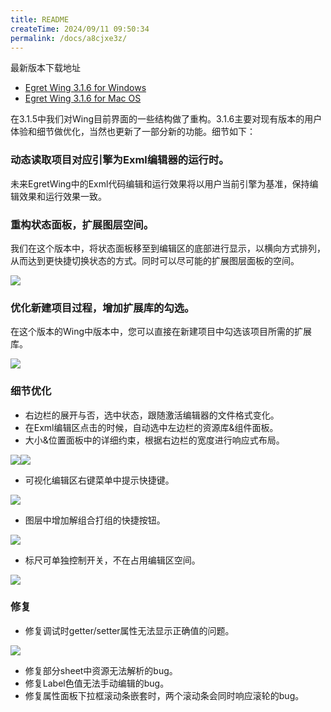 ```yaml
---
title: README
createTime: 2024/09/11 09:50:34
permalink: /docs/a8cjxe3z/
---
```


最新版本下载地址

- [Egret Wing 3.1.6 for Windows](http://tool.egret-labs.org/EgretWing/electron/EgretWing-v3.1.6.exe?d=0707)
- [Egret Wing 3.1.6 for Mac OS](http://tool.egret-labs.org/EgretWing/electron/EgretWing-v3.1.6.dmg?d=0707)

在3.1.5中我们对Wing目前界面的一些结构做了重构。3.1.6主要对现有版本的用户体验和细节做优化，当然也更新了一部分新的功能。细节如下：

### 动态读取项目对应引擎为Exml编辑器的运行时。
未来EgretWing中的Exml代码编辑和运行效果将以用户当前引擎为基准，保持编辑效果和运行效果一致。

### 重构状态面板，扩展图层空间。
我们在这个版本中，将状态面板移至到编辑区的底部进行显示，以横向方式排列，从而达到更快捷切换状态的方式。同时可以尽可能的扩展图层面板的空间。

![](57a9b09f62564.png)

### 优化新建项目过程，增加扩展库的勾选。
在这个版本的Wing中版本中，您可以直接在新建项目中勾选该项目所需的扩展库。

![](57a9b1ad81a2c.png)

### 细节优化
- 右边栏的展开与否，选中状态，跟随激活编辑器的文件格式变化。
- 在Exml编辑区点击的时候，自动选中左边栏的资源库&组件面板。
- 大小&位置面板中的详细约束，根据右边栏的宽度进行响应式布局。

 ![](57a9b228d0af7.png)![](57a9b22b87aa0.png)

- 可视化编辑区右键菜单中提示快捷键。

 ![](57a9b2a03a9a6.png)
 
- 图层中增加解组合打组的快捷按钮。

 ![](57a9b2ddab182.png)
 
- 标尺可单独控制开关，不在占用编辑区空间。

 ![](57a9b30f7032b.png)


### 修复
- 修复调试时getter/setter属性无法显示正确值的问题。

 ![](57a9b38a331ec.gif)

- 修复部分sheet中资源无法解析的bug。
- 修复Label色值无法手动编辑的bug。
- 修复属性面板下拉框滚动条嵌套时，两个滚动条会同时响应滚轮的bug。

